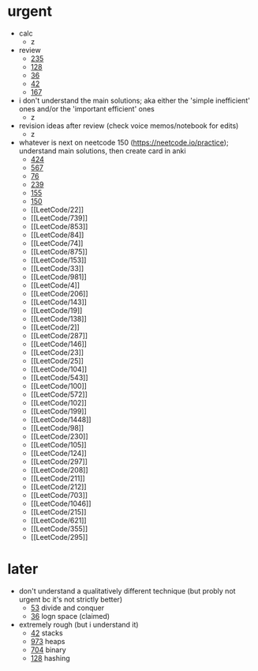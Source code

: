 # urgent
- calc
	- z
- review
	- [235](LeetCode/235.md)
	- [128](LeetCode/128.md)
	- [36](LeetCode/36.md)
	- [42](LeetCode/42.md)
	- [167](LeetCode/167.md)
- i don't understand the main solutions; aka either the 'simple inefficient' ones and/or the 'important efficient' ones
	- z
- revision ideas after review (check voice memos/notebook for edits)
	- z
- whatever is next on neetcode 150 (https://neetcode.io/practice); understand main solutions, then create card in anki
	- [424](LeetCode/424.md)
	- [567](LeetCode/567.md)
	- [76](LeetCode/76.md)
	- [239](LeetCode/239.md)
	- [155](LeetCode/155.md)
	- [150](LeetCode/150.md)
	- [[LeetCode/22]]
	- [[LeetCode/739]]
	- [[LeetCode/853]]
	- [[LeetCode/84]]
	- [[LeetCode/74]]
	- [[LeetCode/875]]
	- [[LeetCode/153]]
	- [[LeetCode/33]]
	- [[LeetCode/981]]
	- [[LeetCode/4]]
	- [[LeetCode/206]]
	- [[LeetCode/143]]
	- [[LeetCode/19]]
	- [[LeetCode/138]]
	- [[LeetCode/2]]
	- [[LeetCode/287]]
	- [[LeetCode/146]]
	- [[LeetCode/23]]
	- [[LeetCode/25]]
	- [[LeetCode/104]]
	- [[LeetCode/543]]
	- [[LeetCode/100]]
	- [[LeetCode/572]]
	- [[LeetCode/102]]
	- [[LeetCode/199]]
	- [[LeetCode/1448]]
	- [[LeetCode/98]]
	- [[LeetCode/230]]
	- [[LeetCode/105]]
	- [[LeetCode/124]]
	- [[LeetCode/297]]
	- [[LeetCode/208]]
	- [[LeetCode/211]]
	- [[LeetCode/212]]
	- [[LeetCode/703]]
	- [[LeetCode/1046]]
	- [[LeetCode/215]]
	- [[LeetCode/621]]
	- [[LeetCode/355]]
	- [[LeetCode/295]]


# later
- don't understand a qualitatively different technique (but probly not urgent bc it's not strictly better)
	- [53](LeetCode/53.md) divide and conquer
	- [36](LeetCode/36.md) logn space (claimed)
- extremely rough (but i understand it)
	- [42](LeetCode/42.md) stacks
	- [973](LeetCode/973.md) heaps
	- [704](LeetCode/704.md) binary
	- [128](LeetCode/128.md) hashing

